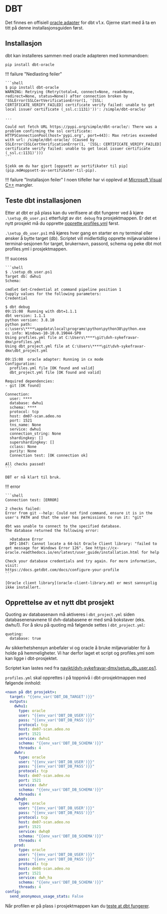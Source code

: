 # DBT

Det finnes en offisiell [oracle adapter](https://docs.getdbt.com/reference/warehouse-profiles/oracle-profile) for dbt v1.x. Gjerne start med å ta en titt på denne installasjonsguiden først.

## Installasjon

dbt kan installeres sammen med oracle adapteren med kommandoen:

```shell
pip install dbt-oracle
```

!!! failure "Nedlasting feiler"

    ```shell
    $ pip install dbt-oracle
    WARNING: Retrying (Retry(total=4, connect=None, read=None, redirect=None, status=None)) after connection broken by 'SSLError(SSLCertVerificationError(1, '[SSL: CERTIFICATE_VERIFY_FAILED] certificate verify failed: unable to get local issuer certificate (_ssl.c:1131)'))': /simple/dbt-oracle/

    ...

    Could not fetch URL https://pypi.org/simple/dbt-oracle/: There was a problem confirming the ssl certificate: HTTPSConnectionPool(host='pypi.org', port=443): Max retries exceeded with url: /simple/dbt-oracle/ (Caused by SSLError(SSLCertVerificationError(1, '[SSL: CERTIFICATE_VERIFY_FAILED] certificate verify failed: unable to get local issuer certificate (_ssl.c:1131)')))
    ```

    Sjekk om du har gjort [oppsett av sertifikater til pip](pip.md#oppsett-av-sertifikater-til-pip).

!!! failure "Installasjon feiler"
    I noen tilfeller har vi opplevd at [Microsoft Visual C++](https://visualstudio.microsoft.com/thank-you-downloading-visual-studio/?sku=BuildTools&rel=16microsoft-visual-c) mangler.



## Teste dbt installasjonen

Etter at dbt er på plass kan du verifisere at dbt fungerer ved å kjøre `.\setup_db_user.ps1`
etterfulgt av `dbt debug` fra prosjektmappen. Er det et nytt prosjekt må du
opprette [opprette profiles.yml](#opprettelse-av-profilesyml-i-et-nytt-dbt-prosjekt) først.

`.\setup_db_user.ps1` må kjøres hver gang en starter en ny terminal eller
ønsker å bytte target (db). Scriptet vill midlertidlig opprette miljøvariablene
i terminal-sesjonen for target, brukernavn, passord, schema og peke dbt mot
profiles.yml i prosjektmappen.

!!! success

    ```shell
    $ .\setup_db_user.ps1
    Target db: dwhu1
    Schema: 

    cmdlet Get-Credential at command pipeline position 1
    Supply values for the following parameters:
    Credential

    $ dbt debug
    09:15:08  Running with dbt=1.1.1
    dbt version: 1.1.1
    python version: 3.8.10
    python path: c:\users\****\appdata\local\programs\python\python38\python.exe      
    os info: Windows-10-10.0.19044-SP0
    Using profiles.yml file at C:\Users\****\git\dvh-sykefravar-dmx\profiles.yml
    Using dbt_project.yml file at C:\Users\****\git\dvh-sykefravar-dmx\dbt_project.yml

    09:15:08  oracle adapter: Running in cx mode
    Configuration:
      profiles.yml file [OK found and valid]   
      dbt_project.yml file [OK found and valid]

    Required dependencies:
    - git [OK found]

    Connection:
      user: ****
      database: dwhu1
      schema: ****
      protocol: tcp
      host: dm07-scan.adeo.no
      port: 1521
      tns_name: None
      service: dwhu1
      connection_string: None
      shardingkey: []
      supershardingkey: []
      cclass: None
      purity: None
      Connection test: [OK connection ok]

    All checks passed!
    ```

    DBT er nå klart til bruk.

!!! error

    ```shell
    Connection test: [ERROR]

    2 checks failed:
    Error from git --help: Could not find command, ensure it is in the user's PATH and that the user has permissions to run it: "git"

    dbt was unable to connect to the specified database.
    The database returned the following error:

      >Database Error
      DPI-1047: Cannot locate a 64-bit Oracle Client library: "failed to get message for Windows Error 126". See https://cx-oracle.readthedocs.io/en/latest/user_guide/installation.html for help

    Check your database credentials and try again. For more information, visit:
    https://docs.getdbt.com/docs/configure-your-profile
    ```

    [Oracle client library](oracle-client-library.md) er mest sannsynlig ikke installert.

## Opprettelse av et nytt dbt prosjekt

Quoting av databasenavn må aktiveres i `dbt_project.yml` siden databasenenavnene
til dvh-databasene er med små bokstaver (eks. dwhu1). For å skru på quoting må
følgende settes i `dbt_project.yml`:

```shell
quoting:
  database: true
```

Av sikkerhetshensyn anbefaler vi og oracle å bruke miljøvariabler for å holde på
hemmeligheter. Vi har derfor laget et script og profiles.yml som kan ligge i
dbt-prosjektet.

Scriptet kan lastes ned fra [navikt/dvh-sykefravar-dmx/setup_db_user.ps1](https://github.com/navikt/dvh-sykefravar-dmx/blob/main/setup_db_user.ps1).

`profiles.yml` skal opprettes i på toppnivå i dbt-prosjektmappen med følgende innhold:

```yaml
<navn på dbt prosjekt>:
  target: "{{env_var('DBT_DB_TARGET')}}"
  outputs:
    dwhu1:
      type: oracle
      user: "{{env_var('DBT_DB_USER')}}"
      pass: "{{env_var('DBT_DB_PASS')}}"
      protocol: tcp
      host: dm07-scan.adeo.no
      port: 1521
      service: dwhu1
      schema: "{{env_var('DBT_DB_SCHEMA')}}"
      threads: 4
    dwhr:
      type: oracle
      user: "{{env_var('DBT_DB_USER')}}"
      pass: "{{env_var('DBT_DB_PASS')}}"
      protocol: tcp
      host: dm07-scan.adeo.no
      port: 1521
      service: dwhr
      schema: "{{env_var('DBT_DB_SCHEMA')}}"
      threads: 4
    dwhq0:
      type: oracle
      user: "{{env_var('DBT_DB_USER')}}"
      pass: "{{env_var('DBT_DB_PASS')}}"
      protocol: tcp
      host: dm07-scan.adeo.no
      port: 1521
      service: dwhq0
      schema: "{{env_var('DBT_DB_SCHEMA')}}"
      threads: 4
    prod:
      type: oracle
      user: "{{env_var('DBT_DB_USER')}}"
      pass: "{{env_var('DBT_DB_PASS')}}"
      protocol: tcp
      host: dm08-scan.adeo.no
      port: 1521
      service: dwh_ha
      schema: "{{env_var('DBT_DB_SCHEMA')}}"
      threads: 4
config:
  send_anonymous_usage_stats: False

```

Når profilen er på plass i prosjektmappen kan du [teste at dbt fungerer](#teste-dbt-installasjonen).

